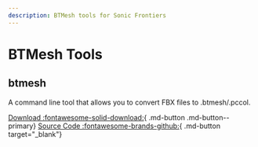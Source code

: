 ```yaml
---
description: BTMesh tools for Sonic Frontiers
---
```

# BTMesh Tools

## btmesh
A command line tool that allows you to convert FBX files to .btmesh/.pccol.

[Download :fontawesome-solid-download:](https://github.com/blueskythlikesclouds/btmesh/releases/latest/){ .md-button .md-button--primary}
[Source Code :fontawesome-brands-github:](https://github.com/blueskythlikesclouds/btmesh){ .md-button target="_blank"}
